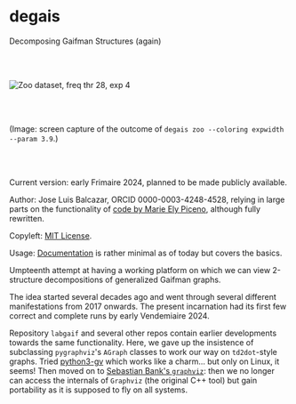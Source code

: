 # degais
Decomposing Gaifman Structures (again)

<br>
<br>

![Zoo dataset, freq thr 28, exp 4](../zoo_28_exp_3_9.png)

<!--- 
Check out this one day.
--->

<br>
<br>

(Image: screen capture of the outcome of 
`degais zoo --coloring expwidth --param 3.9`.)

<br>
<br>

Current version: early Frimaire 2024, 
planned to be made publicly available.

Author: Jose Luis Balcazar, ORCID 0000-0003-4248-4528,
relying in large parts on the functionality of 
[code by Marie Ely Piceno](https://github.com/balqui/labgaif),
although fully rewritten.

Copyleft: [MIT License](https://en.wikipedia.org/wiki/MIT_License).

Usage: [Documentation](https://github.com/balqui/degais/blob/main/docs/doc.md)
is rather minimal as of today but covers the basics. 

Umpteenth attempt at having a working platform on which 
we can view 2-structure decompositions of generalized 
Gaifman graphs.

The idea started several decades ago and went through several
different manifestations from 2017 onwards. The present 
incarnation had its first few correct and complete runs
by early Vendemiaire 2024.

Repository `labgaif` and several other repos contain earlier 
developments towards the same functionality. Here, we gave up 
the insistence of subclassing `pygraphviz`'s `AGraph` classes 
to work our way on `td2dot`-style graphs. Tried 
[python3-gv](https://graphviz.org/pdf/gv.3python.pdf)
which works like a charm... but only on Linux, it seems! 
Then moved on to 
[Sebastian Bank's `graphviz`](https://graphviz.readthedocs.io):
then we no longer can access the internals of `Graphviz` 
(the original C++ tool) but gain portability as it is 
supposed to fly on all systems.
